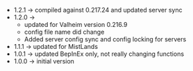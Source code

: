 * 1.2.1 -> compiled against 0.217.24 and updated server sync
* 1.2.0 ->
    * updated for Valheim version 0.216.9
    * config file name did change
    * Added server config sync and config locking for servers
* 1.1.1 -> updated for MistLands
* 1.0.1 -> updated BepInEx only, not really changing functions
* 1.0.0 -> initial version
